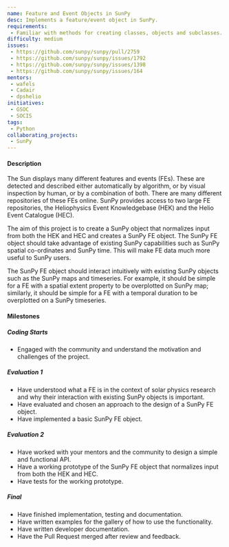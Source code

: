 ```yaml
---
name: Feature and Event Objects in SunPy
desc: Implements a feature/event object in SunPy.
requirements:
 - Familiar with methods for creating classes, objects and subclasses. 
difficulty: medium
issues:
 - https://github.com/sunpy/sunpy/pull/2759
 - https://github.com/sunpy/sunpy/issues/1792
 - https://github.com/sunpy/sunpy/issues/1398
 - https://github.com/sunpy/sunpy/issues/164
mentors:
 - wafels
 - Cadair
 - dpshelio
initiatives:
 - GSOC
 - SOCIS
tags:
 - Python
collaborating_projects:
 - SunPy
---
```


#### Description

The Sun displays many different features and events (FEs).  These are
detected and described either automatically by algorithm, or by visual
inspection by human, or by a combination of both.  There are many
different repositories of these FEs online.  SunPy provides access to
two large FE repositories, the Heliophysics Event Knowledgebase (HEK) and
the Helio Event Catalogue (HEC).

The aim of this project is to create a SunPy object that normalizes
input from both the HEK and HEC and creates a SunPy FE object.  The
SunPy FE object should take advantage of existing SunPy capabilities
such as SunPy spatial co-ordinates and SunPy time.  This will make FE
data much more useful to SunPy users.

The SunPy FE object should interact intuitively with existing SunPy
objects such as the SunPy maps and timeseries.  For example, it should
be simple for a FE with a spatial extent property to be overplotted
on SunPy map; similarly, it should be simple for a FE with a temporal
duration to be overplotted on a SunPy timeseries.


#### Milestones

##### Coding Starts

* Engaged with the community and understand the motivation and
  challenges of the project.

##### Evaluation 1

* Have understood what a FE is in the context of solar physics
  research and why their interaction with existing SunPy objects is
  important. 
* Have evaluated and chosen an approach to the design of a SunPy FE
  object. 
* Have implemented a basic SunPy FE object.

##### Evaluation 2

* Have worked with your mentors and the community to design a simple
  and functional API. 
* Have a working prototype of the SunPy FE object that normalizes
input from both the HEK and HEC.
* Have tests for the working prototype.

##### Final

* Have finished implementation, testing and documentation.
* Have written examples for the gallery of how to use the functionality.
* Have written developer documentation.
* Have the Pull Request merged after review and feedback.
